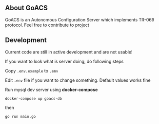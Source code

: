 ## About GoACS
GoACS is an Autonomous Configuration Server which implements TR-069 protocol.
Feel free to contribute to project

## Development
Current code are still in active development and are not usable!

If you want to look what is server doing, do following steps 

Copy `.env.example` to `.env`

Edit `.env` file if you want to change something. Default values works fine

Run mysql dev server using **docker-compose**

`docker-compose up goacs-db`

then

`go run main.go`
 